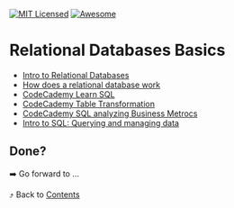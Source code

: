 [![MIT Licensed][icon-mit]][license]
[![Awesome][icon-awesome]][awesome]
&nbsp;&nbsp;&nbsp;&nbsp;&nbsp;&nbsp;

# Relational Databases Basics

- [Intro to Relational Databases](https://www.udacity.com/course/intro-to-relational-databases--ud197)
- [How does a relational database work](http://coding-geek.com/how-databases-work/)
- [CodeCademy Learn SQL](https://www.codecademy.com/learn/learn-sql)
- [CodeCademy Table Transformation](https://www.codecademy.com/learn/sql-table-transformation)
- [CodeCademy SQL analyzing Business Metrocs](https://www.codecademy.com/learn/sql-analyzing-business-metrics)
- [Intro to SQL: Querying and managing data](https://www.khanacademy.org/computing/computer-programming/sql)



## Done?

➡️ Go forward to ...

⤴️ Back to [Contents](../contents.md)

[icon-chat]: https://img.shields.io/badge/chat-on%20telegram-blue.svg
[icon-mit]: https://img.shields.io/badge/license-MIT-blue.svg
[icon-awesome]: https://cdn.rawgit.com/sindresorhus/awesome/d7305f38d29fed78fa85652e3a63e154dd8e8829/media/badge.svg
[license]: https://github.com/Kottans/web/blob/master/LICENSE.md
[awesome]: https://github.com/sindresorhus/awesome
